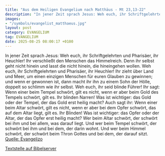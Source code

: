 ```yaml
---
title: "Aus dem Heiligen Evangelium nach Matthäus - Mt 23,13-22"
description: "In jener Zeit sprach Jesus: Weh euch, ihr Schriftgelehrten und Pharisäer, ihr Heuchler! Ihr verschließt den Menschen das Himmelreich. Denn ihr selbst geht nicht hinein und lasst die nicht hinein, die hineingehen wollen. Weh euch, ihr Schriftgelehrten und Pharisäer, ihr Heuchler! ...."
images:
- "/symbols/evangelist_matthaeus.jpg"
layout: post
category: EVANGELIUM
tag: EVANGELIUM
date: 2025-08-25 08:00:17 +0100
---
```

In jener Zeit sprach Jesus: Weh euch, ihr Schriftgelehrten und Pharisäer, ihr Heuchler! Ihr verschließt den Menschen das Himmelreich. Denn ihr selbst geht nicht hinein und lasst die nicht hinein, die hineingehen wollen.
Weh euch, ihr Schriftgelehrten und Pharisäer, ihr Heuchler!
Ihr zieht über Land und Meer, um einen einzigen Menschen für euren Glauben zu gewinnen; und wenn er gewonnen ist, dann macht ihr ihn zu einem Sohn der Hölle, doppelt so schlimm wie ihr selbst.<!--more-->
Weh euch, ihr seid blinde Führer! Ihr sagt: Wenn einer beim Tempel schwört, gilt es nicht, wenn er aber beim Gold des Tempels schwört, gilt es.
Ihr blinden Narren! Was ist wichtiger: das Gold oder der Tempel, der das Gold erst heilig macht?
Auch sagt ihr: Wenn einer beim Altar schwört, gilt es nicht, wenn er aber bei dem Opfer schwört, das auf dem Altar liegt, gilt es.
Ihr Blinden! Was ist wichtiger: das Opfer oder der Altar, der das Opfer erst heilig macht?
Wer beim Altar schwört, der schwört bei ihm und bei allem, was darauf liegt.
Und wer beim Tempel schwört, der schwört bei ihm und bei dem, der darin wohnt.
Und wer beim Himmel schwört, der schwört beim Thron Gottes und bei dem, der darauf sitzt.<br>
[Quelle: Evangelizo](https://evangeliumtagfuertag.org/DE/gospel)

[Textstelle auf Bibelserver](https://www.bibleserver.com/EU/Matthäus23,13-22)
